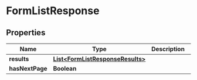 

# FormListResponse


## Properties

Name | Type | Description | Notes
------------ | ------------- | ------------- | -------------
**results** | [**List&lt;FormListResponseResults&gt;**](FormListResponseResults.md) |  |  [optional]
**hasNextPage** | **Boolean** |  |  [optional]



